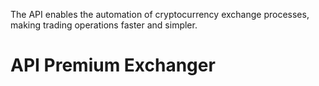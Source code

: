 The API enables the automation of cryptocurrency exchange processes, making trading operations faster and simpler. 

# API Premium Exchanger